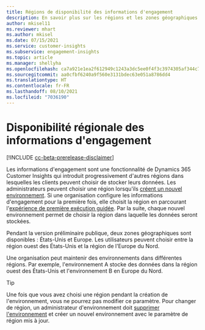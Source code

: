 ```yaml
---
title: Régions de disponibilité des informations d'engagement
description: En savoir plus sur les régions et les zones géographiques dans lesquelles le service est déployé.
author: mkisel11
ms.reviewer: mhart
ms.author: mkisel
ms.date: 07/15/2021
ms.service: customer-insights
ms.subservice: engagement-insights
ms.topic: article
ms.manager: shellyha
ms.openlocfilehash: ca7a921e1ea2f612949c1243a3dc5ee0f4f3c3974305af344c77b870db3e00a9
ms.sourcegitcommit: aa0cfbf6240a9f560e3131bdec63e051a8786dd4
ms.translationtype: HT
ms.contentlocale: fr-FR
ms.lasthandoff: 08/10/2021
ms.locfileid: "7036190"
---
```

# <a name="regional-availability-for-engagement-insights"></a>Disponibilité régionale des informations d'engagement

[!INCLUDE [cc-beta-prerelease-disclaimer](includes/cc-beta-prerelease-disclaimer.md)]

Les informations d'engagement sont une fonctionnalité de Dynamics 365 Customer Insights qui introduit progressivement d'autres régions dans lesquelles les clients peuvent choisir de stocker leurs données. Les administrateurs peuvent choisir une région lorsqu'ils [créent un nouvel environnement](manage-environments-workspaces.md#create-an-environment). Si une organisation configure les informations d'engagement pour la première fois, elle choisit la région en parcourant l'[expérience de première exécution guidée](quickstart.md). Par la suite, chaque nouvel environnement permet de choisir la région dans laquelle les données seront stockées.

Pendant la version préliminaire publique, deux zones géographiques sont disponibles : États-Unis et Europe. Les utilisateurs peuvent choisir entre la région ouest des États-Unis et la région de l'Europe du Nord.

Une organisation peut maintenir des environnements dans différentes régions. Par exemple, l'environnement A stocke des données dans la région ouest des États-Unis et l'environnement B en Europe du Nord.

> [!TIP]
> Une fois que vous avez choisi une région pendant la création de l'environnement, vous ne pourrez pas modifier ce paramètre. Pour changer de région, un administrateur d'environnement doit [supprimer l'environnement](manage-environments-workspaces.md#delete-an-environment) et créer un nouvel environnement avec le paramètre de région mis à jour.

